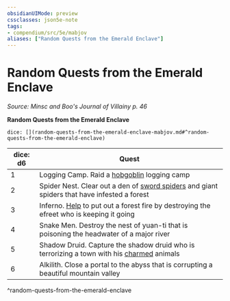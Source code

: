 ```yaml
---
obsidianUIMode: preview
cssclasses: json5e-note
tags:
- compendium/src/5e/mabjov
aliases: ["Random Quests from the Emerald Enclave"]
---
```

# Random Quests from the Emerald Enclave
*Source: Minsc and Boo's Journal of Villainy p. 46* 

**Random Quests from the Emerald Enclave**

`dice: [](random-quests-from-the-emerald-enclave-mabjov.md#^random-quests-from-the-emerald-enclave)`

| dice: d6 | Quest |
|----------|-------|
| 1 | Logging Camp. Raid a [hobgoblin](/Systems/5e/bestiary/humanoid/hobgoblin.md) logging camp |
| 2 | Spider Nest. Clear out a den of [sword spiders](/Systems/5e/bestiary/beast/sword-spider-mabjov.md) and giant spiders that have infested a forest |
| 3 | Inferno. [Help](/Systems/5e/rules/actions.md#Help) to put out a forest fire by destroying the efreet who is keeping it going |
| 4 | Snake Men. Destroy the nest of yuan-ti that is poisoning the headwater of a major river |
| 5 | Shadow Druid. Capture the shadow druid who is terrorizing a town with his [charmed](/Systems/5e/rules/conditions.md#charmed) animals |
| 6 | Alkilith. Close a portal to the abyss that is corrupting a beautiful mountain valley |
^random-quests-from-the-emerald-enclave